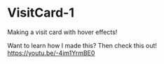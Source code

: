 # VisitCard-1
Making a visit card with hover effects!

Want to learn how I made this? Then check this out! https://youtu.be/-4im1YrmBE0
